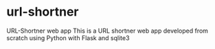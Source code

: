 # url-shortner
URL-Shortner web app 
This is a URL shortner web app developed from scratch using Python with Flask and sqlite3
